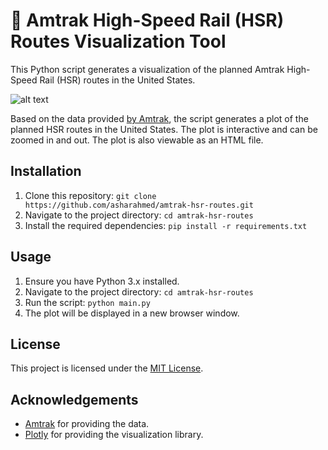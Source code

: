 # 🚆 Amtrak High-Speed Rail (HSR) Routes Visualization Tool

This Python script generates a visualization of the planned Amtrak High-Speed Rail (HSR) routes in the United States.

![alt text](https://github.com/asharahmed/hsr-visualization/blob/main/ss.png?raw=true)

Based on the data provided [by Amtrak](https://www.masstransitmag.com/rail/infrastructure/press-release/21162379/us-high-speed-rail-association-ushsr-releases-fivepoint-highspeed-rail-plan-with-project-list), the script generates a plot of the planned HSR routes in the United States. The plot is interactive and can be zoomed in and out. The plot is also viewable as an HTML file.

## Installation

1. Clone this repository: `git clone https://github.com/asharahmed/amtrak-hsr-routes.git`
2. Navigate to the project directory: `cd amtrak-hsr-routes`
3. Install the required dependencies: `pip install -r requirements.txt`

## Usage

1. Ensure you have Python 3.x installed.
2. Navigate to the project directory: `cd amtrak-hsr-routes`
3. Run the script: `python main.py`
4. The plot will be displayed in a new browser window.

## License

This project is licensed under the [MIT License](https://opensource.org/licenses/MIT).

## Acknowledgements

- [Amtrak](https://www.amtrak.com/) for providing the data.
- [Plotly](https://plot.ly/) for providing the visualization library.

